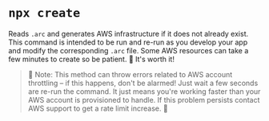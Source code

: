 # `npx create`

Reads `.arc` and generates AWS infrastructure if it does not already exist. This command is intended to be run and re-run as you develop your app and modify the corresponding `.arc` file. Some AWS resources can take a few minutes to create so be patient. 🐢 It's worth it! 

> 🐇 Note: This method can throw errors related to AWS account throttling – if this happens, don't be alarmed! Just wait a few seconds are re-run the command. It just means you're working faster than your AWS account is provisioned to handle. If this problem persists contact AWS support to get a rate limit increase. 🚀

<script src="https://asciinema.org/a/182106.js" id="asciicast-182106" async data-autoplay="true" data-size="big"></script>
